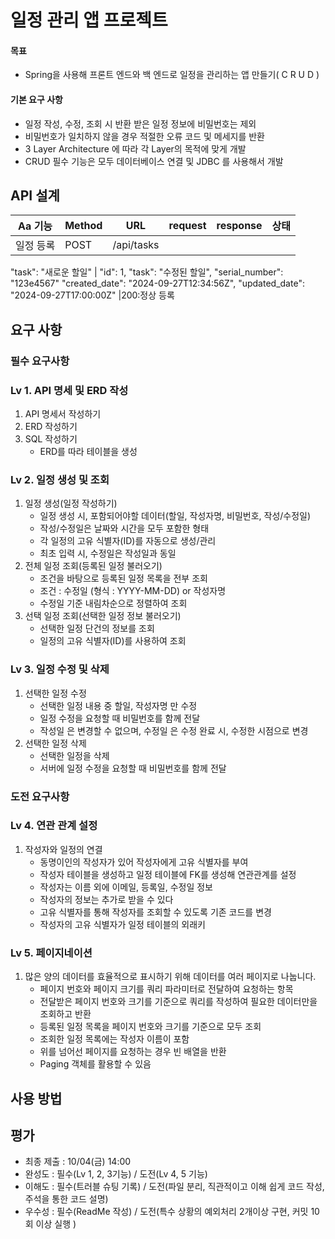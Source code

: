 # 일정 관리 앱 프로젝트
#### 목표
- Spring을 사용해 프론트 엔드와 백 엔드로 일정을 관리하는 앱 만들기( C R U D )
#### 기본 요구 사항
- 일정 작성, 수정, 조회 시 반환 받은 일정 정보에 비밀번호는 제외
- 비밀번호가 일치하지 않을 경우 적절한 오류 코드 및 메세지를 반환
- 3 Layer Architecture 에 따라 각 Layer의 목적에 맞게 개발
- CRUD 필수 기능은 모두 데이터베이스 연결 및 JDBC 를 사용해서 개발

##  API 설계
|Aa 기능 | Method| URL       |request|response|상태
|------|---|-----------|---|---|---|
|일정 등록|POST|/api/tasks|
"task": "새로운 할일"
|
"id": 1,
"task": "수정된 할일",
"serial_number": "123e4567"
"created_date": "2024-09-27T12:34:56Z",
"updated_date": "2024-09-27T17:00:00Z"
|200:정상 등록


## 요구 사항

### 필수 요구사항

### Lv 1. API 명세 및 ERD 작성
1. API 명세서 작성하기
2. ERD 작성하기
3. SQL 작성하기
    - ERD를 따라 테이블을 생성
### Lv 2. 일정 생성 및 조회
1. 일정 생성(일정 작성하기)
    - 일정 생성 시, 포함되어야할 데이터(할일, 작성자명, 비밀번호, 작성/수정일)
    - 작성/수정일은 날짜와 시간을 모두 포함한 형태
    - 각 일정의 고유 식별자(ID)를 자동으로 생성/관리
    - 최초 입력 시, 수정일은 작성일과 동일
2. 전체 일정 조회(등록된 일정 불러오기)
    - 조건을 바탕으로 등록된 일정 목록을 전부 조회
    - 조건 : 수정일 (형식 : YYYY-MM-DD) or 작성자명
    - 수정일 기준 내림차순으로 정렬하여 조회
3. 선택 일정 조회(선택한 일정 정보 불러오기)
    - 선택한 일정 단건의 정보를 조회
    - 일정의 고유 식별자(ID)를 사용하여 조회
### Lv 3. 일정 수정 및 삭제
1. 선택한 일정 수정
    - 선택한 일정 내용 중 할일, 작성자명 만 수정
    - 일정 수정을 요청할 때 비밀번호를 함께 전달
    - 작성일 은 변경할 수 없으며, 수정일 은 수정 완료 시, 수정한 시점으로 변경
2. 선택한 일정 삭제
    - 선택한 일정을 삭제
    - 서버에 일정 수정을 요청할 때 비밀번호를 함께 전달
### 도전 요구사항

### Lv 4.  연관 관계 설정
1. 작성자와 일정의 연결
    -  동명이인의 작성자가 있어 작성자에게 고유 식별자를 부여
    -  작성자 테이블을 생성하고 일정 테이블에 FK를 생성해 연관관계를 설정
    -  작성자는 이름 외에 이메일, 등록일, 수정일 정보
    -  작성자의 정보는 추가로 받을 수 있다
    -  고유 식별자를 통해 작성자를 조회할 수 있도록 기존 코드를 변경
    -  작성자의 고유 식별자가 일정 테이블의 외래키
### Lv 5.  페이지네이션
1. 많은 양의 데이터를 효율적으로 표시하기 위해 데이터를 여러 페이지로 나눕니다.
    - 페이지 번호와 페이지 크기를 쿼리 파라미터로 전달하여 요청하는 항목
    - 전달받은 페이지 번호와 크기를 기준으로 쿼리를 작성하여 필요한 데이터만을 조회하고 반환
    - 등록된 일정 목록을 페이지 번호와 크기를 기준으로 모두 조회
    - 조회한 일정 목록에는 작성자 이름이 포함
    - 위를 넘어선 페이지를 요청하는 경우 빈 배열을 반환
    - Paging 객체를 활용할 수 있음
## 사용 방법

## 평가
- 최종 제출 : 10/04(금) 14:00
- 완성도 : 필수(Lv 1, 2, 3기능) / 도전(Lv 4, 5 기능)
- 이해도 : 필수(트러블 슈팅 기록) / 도전(파일 분리, 직관적이고 이해 쉽게 코드 작성, 주석을 통한 코드 설명)
- 우수성 : 필수(ReadMe 작성) / 도전(특수 상황의 예외처리 2개이상 구현, 커밋 10회 이상 실행 )

